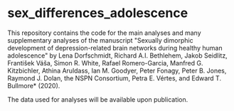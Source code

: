 # sex_differences_adolescence

This repository contains the code for the main analyses and many supplementary analyses of the manuscript "Sexually dimorphic development of depression-related brain networks during healthy human adolescence" by Lena Dorfschmidt, Richard A.I. Bethlehem, Jakob Seidlitz, František Váša, Simon R. White, Rafael Romero-Garcia, Manfred G. Kitzbichler, Athina Aruldass, Ian M. Goodyer, Peter Fonagy, Peter B. Jones, Raymond J. Dolan, the NSPN Consortium, Petra E. Vértes, and Edward T. Bullmore* (2020).

The data used for analyses will be available upon publication.

